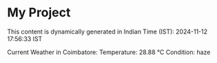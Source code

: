 # My Project

This content is dynamically generated in Indian Time (IST): 2024-11-12 17:56:33 IST


Current Weather in Coimbatore:
Temperature: 28.88 °C
Condition: haze

